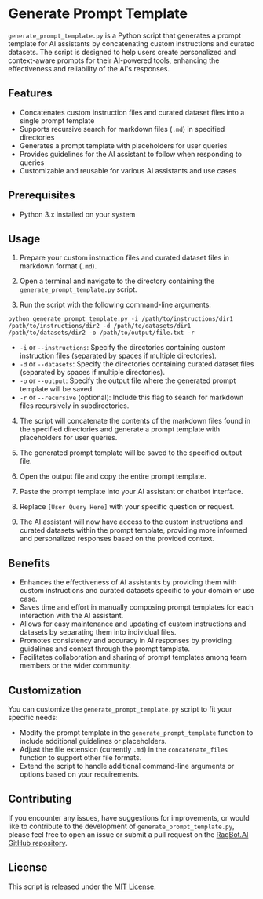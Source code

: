 # Generate Prompt Template

`generate_prompt_template.py` is a Python script that generates a prompt template for AI assistants by concatenating custom instructions and curated datasets. The script is designed to help users create personalized and context-aware prompts for their AI-powered tools, enhancing the effectiveness and reliability of the AI's responses.

## Features

- Concatenates custom instruction files and curated dataset files into a single prompt template
- Supports recursive search for markdown files (`.md`) in specified directories
- Generates a prompt template with placeholders for user queries
- Provides guidelines for the AI assistant to follow when responding to queries
- Customizable and reusable for various AI assistants and use cases

## Prerequisites

- Python 3.x installed on your system

## Usage

1. Prepare your custom instruction files and curated dataset files in markdown format (`.md`).

2. Open a terminal and navigate to the directory containing the `generate_prompt_template.py` script.

3. Run the script with the following command-line arguments:
```
python generate_prompt_template.py -i /path/to/instructions/dir1 /path/to/instructions/dir2 -d /path/to/datasets/dir1 /path/to/datasets/dir2 -o /path/to/output/file.txt -r
```
- `-i` or `--instructions`: Specify the directories containing custom instruction files (separated by spaces if multiple directories).
- `-d` or `--datasets`: Specify the directories containing curated dataset files (separated by spaces if multiple directories).
- `-o` or `--output`: Specify the output file where the generated prompt template will be saved.
- `-r` or `--recursive` (optional): Include this flag to search for markdown files recursively in subdirectories.

4. The script will concatenate the contents of the markdown files found in the specified directories and generate a prompt template with placeholders for user queries.

5. The generated prompt template will be saved to the specified output file.

6. Open the output file and copy the entire prompt template.

7. Paste the prompt template into your AI assistant or chatbot interface.

8. Replace `[User Query Here]` with your specific question or request.

9. The AI assistant will now have access to the custom instructions and curated datasets within the prompt template, providing more informed and personalized responses based on the provided context.

## Benefits

- Enhances the effectiveness of AI assistants by providing them with custom instructions and curated datasets specific to your domain or use case.
- Saves time and effort in manually composing prompt templates for each interaction with the AI assistant.
- Allows for easy maintenance and updating of custom instructions and datasets by separating them into individual files.
- Promotes consistency and accuracy in AI responses by providing guidelines and context through the prompt template.
- Facilitates collaboration and sharing of prompt templates among team members or the wider community.

## Customization

You can customize the `generate_prompt_template.py` script to fit your specific needs:

- Modify the prompt template in the `generate_prompt_template` function to include additional guidelines or placeholders.
- Adjust the file extension (currently `.md`) in the `concatenate_files` function to support other file formats.
- Extend the script to handle additional command-line arguments or options based on your requirements.

## Contributing

If you encounter any issues, have suggestions for improvements, or would like to contribute to the development of `generate_prompt_template.py`, please feel free to open an issue or submit a pull request on the [RagBot.AI GitHub repository](https://github.com/rajivpant/ragbot).

## License

This script is released under the [MIT License](LICENSE.md).
